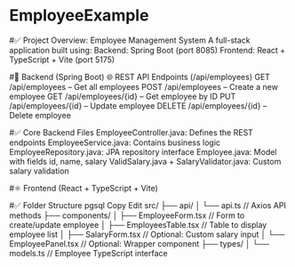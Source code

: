 # EmployeeExample

#✅ Project Overview: Employee Management System
A full-stack application built using:
Backend: Spring Boot (port 8085)
Frontend: React + TypeScript + Vite (port 5175)

#🔁 Backend (Spring Boot)
🌐 REST API Endpoints (/api/employees)
GET /api/employees – Get all employees
POST /api/employees – Create a new employee
GET /api/employees/{id} – Get employee by ID
PUT /api/employees/{id} – Update employee
DELETE /api/employees/{id} – Delete employee

#✅ Core Backend Files
EmployeeController.java: Defines the REST endpoints
EmployeeService.java: Contains business logic
EmployeeRepository.java: JPA repository interface
Employee.java: Model with fields id, name, salary
ValidSalary.java + SalaryValidator.java: Custom salary validation

#⚛️ Frontend (React + TypeScript + Vite)

#✅ Folder Structure
pgsql
Copy
Edit
src/
├── api/
│   └── api.ts               // Axios API methods
├── components/
│   ├── EmployeeForm.tsx     // Form to create/update employee
│   ├── EmployeesTable.tsx   // Table to display employee list
│   ├── SalaryForm.tsx       // Optional: Custom salary input
│   └── EmployeePanel.tsx    // Optional: Wrapper component
├── types/
│   └── models.ts            // Employee TypeScript interface


